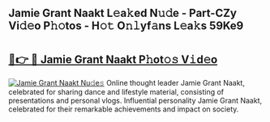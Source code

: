 ## Jamie Grant Naakt L𝚎a𝚔ed N𝚞𝚍e - Part-CZy Vi𝚍𝚎o P𝚑𝚘tos - H𝚘𝚝 O𝚗𝚕yf𝚊ns L𝚎a𝚔s 59Ke9

# <h2><a href="http://kfbrlj.oniu.top/?m=Jamie+Grant+Naakt">🔗👉 🔴 Jamie Grant Naakt P𝚑ot𝚘𝚜 V𝚒d𝚎o</a></h2>

[![Jamie Grant Naakt Nu𝚍e𝚜](https://i.imgur.com/0qMVB7G.gif)](http://kfbrlj.oniu.top/?m=Jamie+Grant+Naakt)
Online thought leader Jamie Grant Naakt, celebrated for sharing dance and lifestyle material, consisting of presentations and personal vlogs. Influential personality Jamie Grant Naakt, celebrated for their remarkable achievements and impact on society.  
